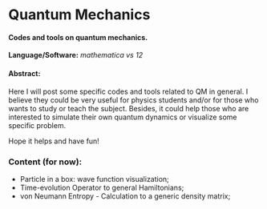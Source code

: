 # Quantum Mechanics

#### Codes and tools on quantum mechanics.

**Language/Software:** *mathematica vs 12*

#### Abstract:
Here I will post some specific codes and tools related to QM in general. I believe they could be very useful for physics students and/or for those who wants to study or teach the subject. Besides, it could help those who are interested to simulate their own quantum dynamics or visualize some specific problem.

Hope it helps and have fun!


### Content (for now):

- Particle in a box: wave function visualization;
- Time-evolution Operator to general Hamiltonians;
- von Neumann Entropy - Calculation to a generic density matrix;
